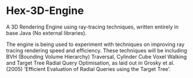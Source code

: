 # Hex-3D-Engine
A 3D Rendering Engine using ray-tracing techniques, written entirely in base Java (No external libraries).

The engine is being used to experiment with techniques on improving ray tracing rendering speed and efficiency.
These techniques will be including BVH (Bounding Volume Hierarchy) Traversal, Cylinder Cube Voxel Walking and Target Tree Radial Query Optimisation, as laid out in Grosky et al. (2005) 'Efficient Evaluation of Radial Queries using the Target Tree'.


